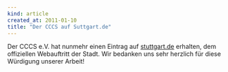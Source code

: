 ```yaml
---
kind: article
created_at: 2011-01-10
title: "Der CCCS auf Suttgart.de"
---
```

Der CCCS e.V. hat nunmehr einen Eintrag auf [stuttgart.de](http://www.stuttgart.de/item/show/305802/1/dept/151722?)
erhalten, dem offiziellen Webauftritt der Stadt.
Wir bedanken uns sehr herzlich für diese Würdigung unserer Arbeit!
